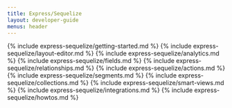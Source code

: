 ```yaml
---
title: Express/Sequelize
layout: developer-guide
menus: header
---
```


{% include express-sequelize/getting-started.md %}
{% include express-sequelize/layout-editor.md %}
{% include express-sequelize/analytics.md %}
{% include express-sequelize/fields.md %}
{% include express-sequelize/relationships.md %}
{% include express-sequelize/actions.md %}
{% include express-sequelize/segments.md %}
{% include express-sequelize/collections.md %}
{% include express-sequelize/smart-views.md %}
{% include express-sequelize/integrations.md %}
{% include express-sequelize/howtos.md %}

<script type="text/javascript"> docsearch({
   apiKey: 'af3041a533369af9ec173043a713591f',
   indexName: 'forestadmin',
   inputSelector: '#search',
   debug: true,
   algoliaOptions: {
     facetFilters: ["technonology:Express/Sequelize"]
   }
});
</script>
